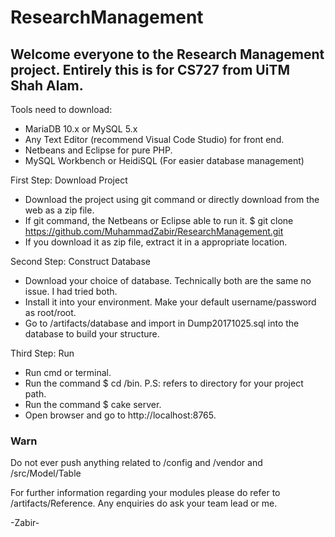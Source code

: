 # ResearchManagement

## Welcome everyone to the Research Management project. Entirely this is for CS727 from UiTM Shah Alam.

Tools need to download:
- MariaDB 10.x or MySQL 5.x
- Any Text Editor (recommend Visual Code Studio) for front end.
- Netbeans and Eclipse for pure PHP.
- MySQL Workbench or HeidiSQL (For easier database management)

First Step: Download Project
- Download the project using git command or directly download from the web as a zip file.
- If git command, the Netbeans or Eclipse able to run it. $ git clone https://github.com/MuhammadZabir/ResearchManagement.git
- If you download it as zip file, extract it in a appropriate location.

Second Step: Construct Database
- Download your choice of database. Technically both are the same no issue. I had tried both.
- Install it into your environment. Make your default username/password as root/root.
- Go to <projectfolder>/artifacts/database and import in Dump20171025.sql into the database to build your structure.

Third Step: Run
- Run cmd or terminal.
- Run the command $ cd <projectfolder>/bin. P.S: <projectfolder> refers to directory for your project path.
- Run the command $ cake server.
- Open browser and go to http://localhost:8765.

### Warn
Do not ever push anything related to <projectfolder>/config and <projectfolder>/vendor and <projectfolder>/src/Model/Table

For further information regarding your modules please do refer to <projectfolder>/artifacts/Reference.
Any enquiries do ask your team lead or me.

-Zabir-